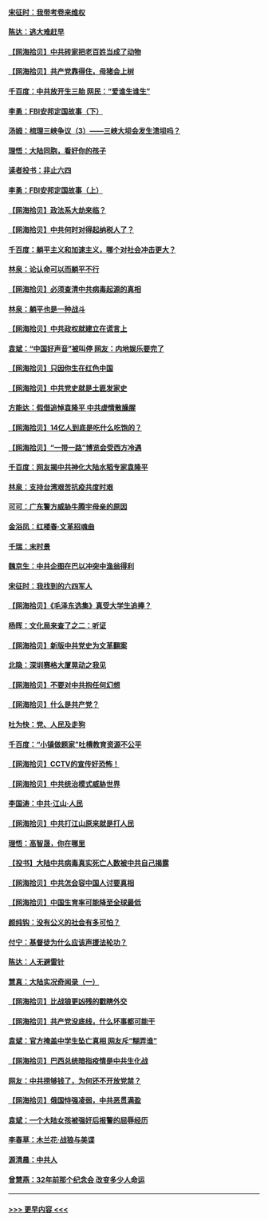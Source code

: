 #### [宋征时：我带考卷来维权](../pages/nsc993/n12994088.md?t=06041402) 
#### [陈达：逃大难赶早](../pages/nsc993/n12993569.md?t=06041402) 
#### [【网海拾贝】中共砖家把老百姓当成了动物](../pages/nsc993/n12993483.md?t=06041402) 
#### [【网海拾贝】共产党靠得住，母猪会上树](../pages/nsc993/n12990730.md?t=06041402) 
#### [千百度：中共放开生三胎 网民：“爱谁生谁生”](../pages/nsc993/n12990644.md?t=06041402) 
#### [李勇：FBI安邦定国故事（下）](../pages/nsc993/n12987854.md?t=06041402) 
#### [汤姆：梳理三峡争议（3）——三峡大坝会发生溃坝吗？](../pages/nsc993/n12989806.md?t=06041402) 
#### [理悟：大陆同胞，看好你的孩子](../pages/nsc993/n12989778.md?t=06041402) 
#### [读者投书：非止六四](../pages/nsc993/n12989673.md?t=06041402) 
#### [李勇：FBI安邦定国故事（上）](../pages/nsc993/n12987749.md?t=06041402) 
#### [【网海拾贝】政法系大劫来临？](../pages/nsc993/n12987596.md?t=06041402) 
#### [【网海拾贝】中共何时对得起纳税人了？](../pages/nsc993/n12985578.md?t=06041402) 
#### [千百度：躺平主义和加速主义，哪个对社会冲击更大？](../pages/nsc993/n12985512.md?t=06041402) 
#### [林泉：论认命可以而躺平不行](../pages/nsc993/n12985505.md?t=06041402) 
#### [【网海拾贝】必须查清中共病毒起源的真相](../pages/nsc993/n12984276.md?t=06041402) 
#### [林泉：躺平也是一种战斗](../pages/nsc993/n12984194.md?t=06041402) 
#### [【网海拾贝】中共政权就建立在谎言上](../pages/nsc993/n12981880.md?t=06041402) 
#### [袁斌：“中国好声音”被叫停 网友：内地娱乐要完了](../pages/nsc993/n12981826.md?t=06041402) 
#### [【网海拾贝】只因你生在红色中国](../pages/nsc993/n12979096.md?t=06041402) 
#### [【网海拾贝】中共党史就是土匪发家史](../pages/nsc993/n12976478.md?t=06041402) 
#### [方能达：假借追悼袁隆平 中共虚情散臊腥](../pages/nsc993/n12976396.md?t=06041402) 
#### [【网海拾贝】14亿人到底是吃什么吃饱的？](../pages/nsc993/n12974125.md?t=06041402) 
#### [【网海拾贝】“一带一路”博览会受西方冷遇](../pages/nsc993/n12971787.md?t=06041402) 
#### [千百度：网友揭中共神化大陆水稻专家袁隆平](../pages/nsc993/n12971733.md?t=06041402) 
#### [林泉：支持台湾艰苦抗疫共度时艰](../pages/nsc993/n12971350.md?t=06041402) 
#### [可可：广东警方威胁牛腾宇母亲的原因](../pages/nsc993/n12971100.md?t=06041402) 
#### [金浴凤：红楼春·文革招魂曲](../pages/nsc993/n12970354.md?t=06041402) 
#### [千瑞：末时景](../pages/nsc993/n12970337.md?t=06041402) 
#### [魏京生：中共企图在巴以冲突中渔翁得利](../pages/nsc993/n12970286.md?t=06041402) 
#### [宋征时：我找到的六四军人](../pages/nsc993/n12970213.md?t=06041402) 
#### [【网海拾贝】《毛泽东选集》真受大学生追捧？](../pages/nsc993/n12968779.md?t=06041402) 
#### [杨晖：文化局来查了之二：听证](../pages/nsc993/n12966528.md?t=06041402) 
#### [【网海拾贝】新版中共党史为文革翻案](../pages/nsc993/n12967526.md?t=06041402) 
#### [北隐：深圳赛格大厦晃动之我见](../pages/nsc993/n12967393.md?t=06041402) 
#### [【网海拾贝】不要对中共抱任何幻想](../pages/nsc993/n12965222.md?t=06041402) 
#### [【网海拾贝】什么是共产党？](../pages/nsc993/n12962781.md?t=06041402) 
#### [吐为快：党、人民及走狗](../pages/nsc993/n12962747.md?t=06041402) 
#### [千百度：“小镇做题家”吐槽教育资源不公平](../pages/nsc993/n12962705.md?t=06041402) 
#### [【网海拾贝】CCTV的宣传好恐怖！](../pages/nsc993/n12959984.md?t=06041402) 
#### [【网海拾贝】中共统治模式威胁世界](../pages/nsc993/n12957622.md?t=06041402) 
#### [李国涛：中共‧江山‧人民](../pages/nsc993/n12957502.md?t=06041402) 
#### [【网海拾贝】中共打江山原来就是打人民](../pages/nsc993/n12954345.md?t=06041402) 
#### [理悟：高智晟，你在哪里](../pages/nsc993/n12953115.md?t=06041402) 
#### [【投书】大陆中共病毒真实死亡人数被中共自己揭露](../pages/nsc993/n12953050.md?t=06041402) 
#### [【网海拾贝】中共怎会容中国人讨要真相](../pages/nsc993/n12952161.md?t=06041402) 
#### [【网海拾贝】中国生育率可能降至全球最低](../pages/nsc993/n12948793.md?t=06041402) 
#### [颜纯钩：没有公义的社会有多可怕？](../pages/nsc993/n12947626.md?t=06041402) 
#### [付宁：基督徒为什么应该声援法轮功？](../pages/nsc993/n12947233.md?t=06041402) 
#### [陈达：人无避雷针](../pages/nsc993/n12947098.md?t=06041402) 
#### [慧真：大陆实况奇闻录（一）](../pages/nsc993/n12945811.md?t=06041402) 
#### [【网海拾贝】比战狼更凶残的戳瞎外交](../pages/nsc993/n12945717.md?t=06041402) 
#### [【网海拾贝】共产党没底线，什么坏事都可能干](../pages/nsc993/n12942090.md?t=06041402) 
#### [袁斌：官方掩盖中学生坠亡真相 网友斥“糊弄谁”](../pages/nsc993/n12942029.md?t=06041402) 
#### [【网海拾贝】巴西总统暗指疫情是中共生化战](../pages/nsc993/n12938999.md?t=06041402) 
#### [网友：中共捞够钱了，为何还不开放党禁？](../pages/nsc993/n12938952.md?t=06041402) 
#### [【网海拾贝】俄国恃强凌弱，中共恶贯满盈](../pages/nsc993/n12936626.md?t=06041402) 
#### [袁斌：一个大陆女孩被强奸后报警的屈辱经历](../pages/nsc993/n12936547.md?t=06041402) 
#### [李春草：木兰花·战狼与美谍](../pages/nsc993/n12935995.md?t=06041402) 
#### [源清晨：中共人](../pages/nsc993/n12935589.md?t=06041402) 
#### [曾慧燕：32年前那个纪念会 改变多少人命运](../pages/nsc993/n12934233.md?t=06041402) 

----
#### [ >>> 更早内容 <<< ](../indexes/nsc993-earlier.md)
